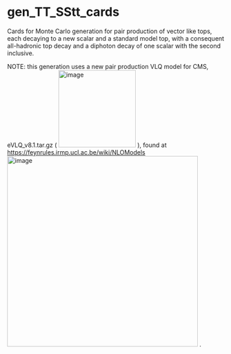 # gen_TT_SStt_cards
Cards for Monte Carlo generation for pair production of vector like tops, each decaying to a new scalar and a standard model top, with a consequent all-hadronic top decay and a diphoton decay of one scalar with the second inclusive.

NOTE: this generation uses a new pair production VLQ model for CMS, eVLQ_v8.1.tar.gz ( <img width="179" alt="image" src="https://github.com/dpilipov/gen_TT_SStt_cards/assets/71142204/021416ad-5e90-4d16-b32b-4ecc1238e1e5">
), found at https://feynrules.irmp.ucl.ac.be/wiki/NLOModels <img width="442" alt="image" src="https://github.com/dpilipov/gen_TT_SStt_cards/assets/71142204/9150f48e-6872-4540-a5b1-7a360bb99595"> . 

